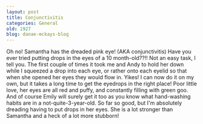 ```yaml
---
layout: post
title: Conjunctivitis
categories: General
old: 1927
blog: danae-mckays-blog
---
```

Oh no! Samantha has the dreaded pink eye! (AKA conjunctivitis) Have you ever tried putting drops in the eyes of a 10 month-old??!! Not an easy task, I tell you. The first couple of times it took me and Andy to hold her down while I squeezed a drop into each eye, or rather onto each eyelid so that when she opened her eyes they would flow in. Yikes! I can now do it on my own, but it takes a long time to get the eyedrops in the right place! Poor little love, her eyes are all red and puffy, and constantly filling with green goo. And of course Emily will surely get it too as you know what hand-washing habits are in a not-quite-3-year-old. So far so good, but I'm absolutely dreading having to put drops in her eyes. She is a lot stronger than Samantha and a heck of a lot more stubborn!